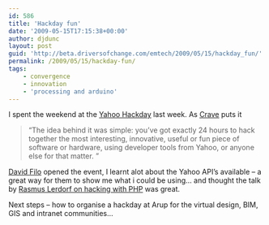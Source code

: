 ```yaml
---
id: 586
title: 'Hackday fun'
date: '2009-05-15T17:15:38+00:00'
author: djdunc
layout: post
guid: 'http://beta.driversofchange.com/emtech/2009/05/15/hackday_fun/'
permalink: /2009/05/15/hackday-fun/
tags:
    - convergence
    - innovation
    - 'processing and arduino'
---
```


I spent the weekend at the [Yahoo Hackday](http://openhacklondon.pbworks.com/) last week. As [Crave](http://crave.cnet.co.uk/software/0,39029471,49302231,00.htm) puts it

> “The idea behind it was simple: you’ve got exactly 24 hours to hack together the most interesting, innovative, useful or fun piece of software or hardware, using developer tools from Yahoo, or anyone else for that matter. ”

[David Filo](http://www.guardian.co.uk/technology/2009/may/14/yahoo-david-filo) opened the event, I learnt alot about the Yahoo API’s available – a great way for them to show me what i could be using… and thought the talk by [Rasmus Lerdorf on hacking with PHP](http://talks.php.net/show/openhack) was great.

Next steps – how to organise a hackday at Arup for the virtual design, BIM, GIS and intranet communities…